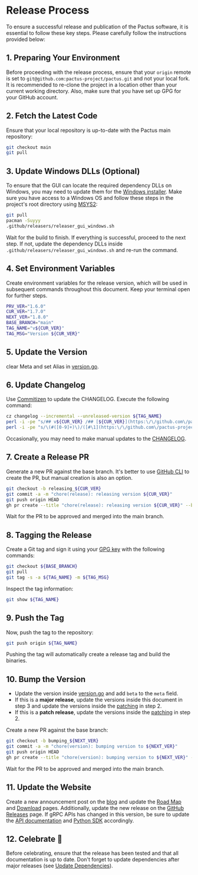 # Release Process

To ensure a successful release and publication of the Pactus software, it is essential to follow these key steps.
Please carefully follow the instructions provided below:

## 1. Preparing Your Environment

Before proceeding with the release process,
ensure that your `origin` remote is set to `git@github.com:pactus-project/pactus.git` and not your local fork.
It is recommended to re-clone the project in a location other than your current working directory.
Also, make sure that you have set up GPG for your GitHub account.

## 2. Fetch the Latest Code

Ensure that your local repository is up-to-date with the Pactus main repository:

```bash
git checkout main
git pull
```

## 3. Update Windows DLLs (Optional)

To ensure that the GUI can locate the required dependency DLLs on Windows,
you may need to update them for the [Windows installer](../.github/releasers/releaser_gui_windows.sh).
Make sure you have access to a Windows OS and follow these steps in the project's root directory using [MSYS2](https://www.msys2.org/):

```bash
git pull
pacman -Suyyy
.github/releasers/releaser_gui_windows.sh
```

Wait for the build to finish. If everything is successful, proceed to the next step.
If not, update the dependency DLLs inside `.github/releasers/releaser_gui_windows.sh` and re-run the command.

## 4. Set Environment Variables

Create environment variables for the release version, which will be used in subsequent commands throughout this document.
Keep your terminal open for further steps.

```bash
PRV_VER="1.6.0"
CUR_VER="1.7.0"
NEXT_VER="1.8.0"
BASE_BRANCH="main"
TAG_NAME="v${CUR_VER}"
TAG_MSG="Version ${CUR_VER}"
```

## 5. Update the Version

clear Meta and set Alias in [version.go](../version/version.go).

## 6. Update Changelog

Use [Commitizen](https://github.com/commitizen-tools/commitizen) to update the CHANGELOG. Execute the following command:

```bash
cz changelog --incremental --unreleased-version ${TAG_NAME}
perl -i -pe "s/## v${CUR_VER} /## [${CUR_VER}](https:\/\/github.com\/pactus-project\/pactus\/compare\/v${PRV_VER}...v${CUR_VER}) /g" CHANGELOG.md
perl -i -pe "s/\(#([0-9]+)\)/([#\1](https:\/\/github.com\/pactus-project\/pactus\/pull\/\1))/g" CHANGELOG.md
```

Occasionally, you may need to make manual updates to the [CHANGELOG](../CHANGELOG.md).

## 7. Create a Release PR

Generate a new PR against the base branch.
It's better to use [GitHub CLI](https://github.com/cli/cli/) to create the PR, but manual creation is also an option.

```bash
git checkout -b releasing_${CUR_VER}
git commit -a -m "chore(release): releasing version ${CUR_VER}"
git push origin HEAD
gh pr create --title "chore(release): releasing version ${CUR_VER}" --body "Releasing version ${CUR_VER}" --base ${BASE_BRANCH}
```

Wait for the PR to be approved and merged into the main branch.

## 8. Tagging the Release

Create a Git tag and sign it using your [GPG key](https://docs.github.com/en/authentication/managing-commit-signature-verification/about-commit-signature-verification) with the following commands:

```bash
git checkout ${BASE_BRANCH}
git pull
git tag -s -a ${TAG_NAME} -m ${TAG_MSG}
```

Inspect the tag information:

```bash
git show ${TAG_NAME}
```

## 9. Push the Tag

Now, push the tag to the repository:

```bash
git push origin ${TAG_NAME}
```

Pushing the tag will automatically create a release tag and build the binaries.

## 10. Bump the Version

- Update the version inside [version.go](../version/version.go) and add `beta` to the `meta` field.
- If this is a **major release**, update the versions inside this document in step 3 and
update the versions inside the [patching](./patching.md) in step 2.
- If this is a **patch release**, update the versions inside the [patching](./patching.md) in step 2.

Create a new PR against the base branch:

```bash
git checkout -b bumping_${NEXT_VER}
git commit -a -m "chore(version): bumping version to ${NEXT_VER}"
git push origin HEAD
gh pr create --title "chore(version): bumping version to ${NEXT_VER}" --body "Bumping version to ${NEXT_VER}" --base ${BASE_BRANCH}
```

Wait for the PR to be approved and merged into the main branch.

## 11. Update the Website

Create a new announcement post on the
[blog](https://pactus.org/blog/) and update the
[Road Map](https://pactus.org/about/roadmap/) and
[Download](https://pactus.org/download/) pages.
Additionally, update the new release on the
[GitHub Releases](https://github.com/pactus-project/pactus/releases) page.
If gRPC APIs has changed in this version,
be sure to update the [API documentation](https://docs.pactus.org/api/) and
[Python SDK](https://github.com/pactus-project/python-sdk) accordingly.

## 12. Celebrate 🎉

Before celebrating, ensure that the release has been tested and that all documentation is up to date.
Don't forget to update dependencies after major releases (see [Update Dependencies](./update-dependencies.md)).
